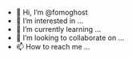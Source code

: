 - 👋 Hi, I’m @fomoghost
- 👀 I’m interested in ...
- 🌱 I’m currently learning ...
- 💞️ I’m looking to collaborate on ...
- 📫 How to reach me ...

<!---
fomoghost/fomoghost is a ✨ special ✨ repository because its `README.md` (this file) appears on your GitHub profile.
You can click the Preview link to take a look at your changes.
--->
